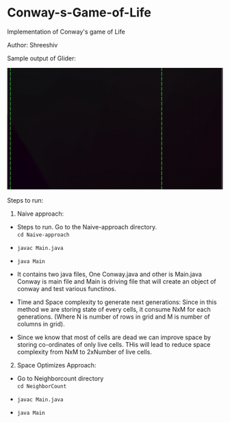 # Conway-s-Game-of-Life

Implementation of Conway's game of Life

Author: Shreeshiv

Sample output of Glider:

![Glider in Game of Life](/assets/conway_game.gif)

Steps to run:

1. Naive approach:

- Steps to run. Go to the Naive-approach directory. <br>`cd Naive-approach`

- `javac Main.java`

- `java Main`

- It contains two java files, One Conway.java and other is Main.java Conway is main file and Main is driving file that will create an object of conway and test various functinos.

- Time and Space complexity to generate next generations: Since in this method we are storing state of every cells, it consume NxM for each generations. (Where N is number of rows in grid and M is number of columns in grid).

- Since we know that most of cells are dead we can improve space by storing co-ordinates of only live cells. THis will lead to reduce space complexity from NxM to 2xNumber of live cells.

2. Space Optimizes Approach:

- Go to Neighborcount directory <br>`cd NeighborCount`

- `javac Main.java`

- `java Main`
